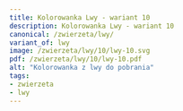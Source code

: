 ```yaml
---
title: Kolorowanka Lwy - wariant 10
description: Kolorowanka Lwy - wariant 10
canonical: /zwierzeta/lwy/
variant_of: lwy
image: /zwierzeta/lwy/10/lwy-10.svg
pdf: /zwierzeta/lwy/10/lwy-10.pdf
alt: "Kolorowanka z lwy do pobrania"
tags:
- zwierzeta
- lwy
---
```

